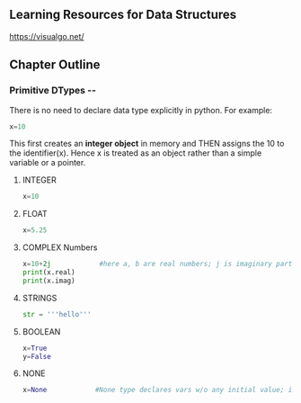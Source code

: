 ## Learning Resources for Data Structures
 https://visualgo.net/

 ## Chapter Outline
 ### Primitive DTypes --
 
   There is no need to declare data type explicitly in python. For example:
   ```python
   x=10
   ```
   This first creates an **integer object** in memory and THEN assigns the 10 to the identifier(x). Hence x is treated as an object rather than a simple variable or a pointer.
   1. INTEGER
      ```python
      x=10
      ```
   2. FLOAT
      ```python
      x=5.25
      ```
   3. COMPLEX Numbers
      ```python
      x=10+2j            #here a, b are real numbers; j is imaginary part of the real number
      print(x.real)
      print(x.imag)
      ```
   4. STRINGS
       ```python
      str = '''hello'''
      ```
   5. BOOLEAN
      ```python
      x=True
      y=False
      ```
   6. NONE
      ```python
      x=None            #None type declares vars w/o any initial value; is not equivalent to 0 or empty str value
      ```
 
 
